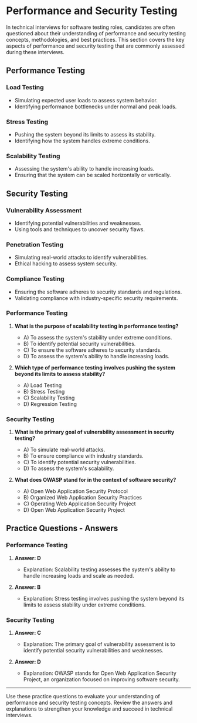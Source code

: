 # Performance and Security Testing

In technical interviews for software testing roles, candidates are often questioned about their understanding of performance and security testing concepts, methodologies, and best practices. This section covers the key aspects of performance and security testing that are commonly assessed during these interviews.

## Performance Testing

### Load Testing

- Simulating expected user loads to assess system behavior.
- Identifying performance bottlenecks under normal and peak loads.

### Stress Testing

- Pushing the system beyond its limits to assess its stability.
- Identifying how the system handles extreme conditions.

### Scalability Testing

- Assessing the system's ability to handle increasing loads.
- Ensuring that the system can be scaled horizontally or vertically.

## Security Testing

### Vulnerability Assessment

- Identifying potential vulnerabilities and weaknesses.
- Using tools and techniques to uncover security flaws.

### Penetration Testing

- Simulating real-world attacks to identify vulnerabilities.
- Ethical hacking to assess system security.

### Compliance Testing

- Ensuring the software adheres to security standards and regulations.
- Validating compliance with industry-specific security requirements.

### Performance Testing

1. **What is the purpose of scalability testing in performance testing?**
   - A) To assess the system's stability under extreme conditions.
   - B) To identify potential security vulnerabilities.
   - C) To ensure the software adheres to security standards.
   - D) To assess the system's ability to handle increasing loads.

2. **Which type of performance testing involves pushing the system beyond its limits to assess stability?**
   - A) Load Testing
   - B) Stress Testing
   - C) Scalability Testing
   - D) Regression Testing

### Security Testing

1. **What is the primary goal of vulnerability assessment in security testing?**
   - A) To simulate real-world attacks.
   - B) To ensure compliance with industry standards.
   - C) To identify potential security vulnerabilities.
   - D) To assess the system's scalability.

2. **What does OWASP stand for in the context of software security?**
   - A) Open Web Application Security Protocol
   - B) Organized Web Application Security Practices
   - C) Operating Web Application Security Project
   - D) Open Web Application Security Project

## Practice Questions - Answers

### Performance Testing

1. **Answer: D**
   - Explanation: Scalability testing assesses the system's ability to handle increasing loads and scale as needed.

2. **Answer: B**
   - Explanation: Stress testing involves pushing the system beyond its limits to assess stability under extreme conditions.

### Security Testing

1. **Answer: C**
   - Explanation: The primary goal of vulnerability assessment is to identify potential security vulnerabilities and weaknesses.

2. **Answer: D**
   - Explanation: OWASP stands for Open Web Application Security Project, an organization focused on improving software security.

---

Use these practice questions to evaluate your understanding of performance and security testing concepts. Review the answers and explanations to strengthen your knowledge and succeed in technical interviews.
